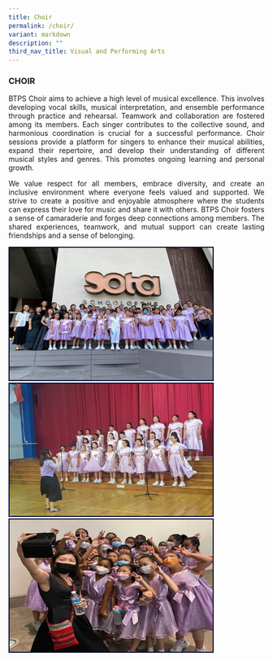 ```yaml
---
title: Choir
permalink: /choir/
variant: markdown
description: ""
third_nav_title: Visual and Performing Arts
---
```

<h3>CHOIR</h3><p align="justify">
BTPS Choir aims to achieve a high level of musical excellence. This involves developing vocal skills, musical interpretation, and ensemble performance through practice and rehearsal. Teamwork and collaboration are fostered among its members. Each singer contributes to the collective sound, and harmonious coordination is crucial for a successful performance.  Choir sessions provide a platform for singers to enhance their musical abilities, expand their repertoire, and develop their understanding of different musical styles and genres.  This promotes ongoing learning and personal growth.</p>
<p align="justify">
We value respect for all members, embrace diversity, and create an inclusive environment where everyone feels valued and supported.  We strive to create a positive and enjoyable atmosphere where the students can express their love for music and share it with others.  BTPS Choir fosters a sense of camaraderie and forges deep connections among members. The shared experiences, teamwork, and mutual support can create lasting friendships and a sense of belonging.</p>
<img style="border:2px solid #0A0B30; width:400px;height:260px;" src="/images/CCA/choir%201.jpg"><br><img style="border:2px solid #0A0B30; width:400px;height:260px;" src="/images/CCA/choir%202.jpg"><br><img style="border:2px solid #0A0B30; width:400px;height:260px;" src="/images/CCA/choir%203.jpg">